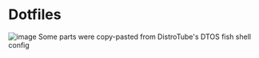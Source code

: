 # Dotfiles
![image](https://user-images.githubusercontent.com/50550545/173220121-c973f4c4-8f69-4ddd-a2b9-3a8bac00585e.png)
Some parts were copy-pasted from DistroTube's DTOS fish shell config